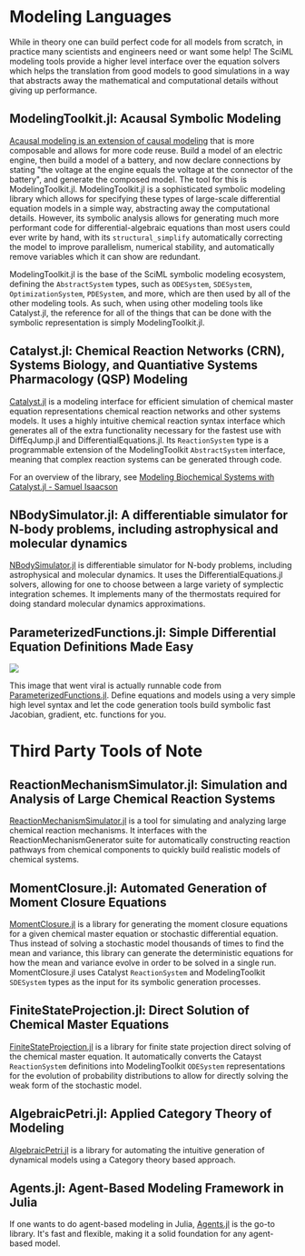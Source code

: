 # Modeling Languages

While in theory one can build perfect code for all models from scratch, in practice
many scientists and engineers need or want some help! The SciML modeling tools
provide a higher level interface over the equation solvers which helps the translation
from good models to good simulations in a way that abstracts away the mathematical
and computational details without giving up performance.

## ModelingToolkit.jl: Acausal Symbolic Modeling

[Acausal modeling is an extension of causal modeling](https://arxiv.org/pdf/1909.00484.pdf)
that is more composable and allows for more code reuse. Build a model of an electric engine,
then build a model of a battery, and now declare connections by stating "the voltage at the
engine equals the voltage at the connector of the battery", and generate the composed model.
The tool for this is ModelingToolkit.jl. ModelingToolkit.jl is a sophisticated symbolic
modeling library which allows for specifying these types of large-scale differential equation
models in a simple way, abstracting away the computational details. However, its symbolic
analysis allows for generating much more performant code for differential-algebraic equations
than most users could ever write by hand, with its `structural_simplify` automatically correcting
the model to improve parallelism, numerical stability, and automatically remove variables
which it can show are redundant.

ModelingToolkit.jl is the base of the SciML symbolic modeling ecosystem, defining the `AbstractSystem`
types, such as `ODESystem`, `SDESystem`, `OptimizationSystem`, `PDESystem`, and more, which are
then used by all of the other modeling tools. As such, when using other modeling tools like Catalyst.jl,
the reference for all of the things that can be done with the symbolic representation is simply
ModelingToolkit.jl.

## Catalyst.jl: Chemical Reaction Networks (CRN), Systems Biology, and Quantiative Systems Pharmacology (QSP) Modeling

[Catalyst.jl](https://github.com/SciML/Catalyst.jl) is a modeling interface for efficient simulation
of chemical master equation representations chemical reaction networks and other systems models.
It uses a highly intuitive chemical reaction syntax interface which generates all of the extra
functionality necessary for the fastest use with DiffEqJump.jl and DifferentialEquations.jl. Its
`ReactionSystem` type is a programmable extension of the ModelingToolkit `AbstractSystem` interface,
meaning that complex reaction systems can be generated through code.

For an overview of the library, see
[Modeling Biochemical Systems with Catalyst.jl - Samuel Isaacson](https://www.youtube.com/watch?v=5p1PJE5A5Jw)

## NBodySimulator.jl: A differentiable simulator for N-body problems, including astrophysical and molecular dynamics

[NBodySimulator.jl](https://github.com/SciML/NBodySimulator.jl) is differentiable simulator for N-body problems,
including astrophysical and molecular dynamics. It uses the DifferentialEquations.jl solvers, allowing for one to
choose between a large variety of symplectic integration schemes. It implements many of the thermostats required for
doing standard molecular dynamics approximations.

## ParameterizedFunctions.jl: Simple Differential Equation Definitions Made Easy

![](https://user-images.githubusercontent.com/1814174/172001045-b9e35b8d-0d40-41af-b606-95b81bb1194d.png)

This image that went viral is actually runnable code from [ParameterizedFunctions.jl](https://github.com/SciML/ParameterizedFunctions.jl).
Define equations and models using a very simple high level syntax and let the code generation tools build
symbolic fast Jacobian, gradient, etc. functions for you.

# Third Party Tools of Note

## ReactionMechanismSimulator.jl: Simulation and Analysis of Large Chemical Reaction Systems

[ReactionMechanismSimulator.jl](https://github.com/ReactionMechanismGenerator/ReactionMechanismSimulator.jl)
is a tool for simulating and analyzing large chemical reaction mechanisms. It
interfaces with the ReactionMechanismGenerator suite for automatically constructing reaction pathways
from chemical components to quickly build realistic models of chemical systems.

## MomentClosure.jl: Automated Generation of Moment Closure Equations

[MomentClosure.jl](https://github.com/augustinas1/MomentClosure.jl) is a library for generating the moment
closure equations for a given chemical master equation or stochastic differential equation. Thus instead of
solving a stochastic model thousands of times to find the mean and variance, this library can generate the
deterministic equations for how the mean and variance evolve in order to be solved in a single run. MomentClosure.jl
uses Catalyst `ReactionSystem` and ModelingToolkit `SDESystem` types as the input for its symbolic generation
processes.

## FiniteStateProjection.jl: Direct Solution of Chemical Master Equations

[FiniteStateProjection.jl](https://github.com/kaandocal/FiniteStateProjection.jl) is a library for finite state
projection direct solving of the chemical master equation. It automatically converts the Catayst `ReactionSystem`
definitions into ModelingToolkit `ODESystem` representations for the evolution of probability distributions to
allow for directly solving the weak form of the stochastic model.

## AlgebraicPetri.jl: Applied Category Theory of Modeling

[AlgebraicPetri.jl](https://github.com/AlgebraicJulia/AlgebraicPetri.jl) is a library for automating the intuitive
generation of dynamical models using a Category theory based approach.

## Agents.jl: Agent-Based Modeling Framework in Julia

If one wants to do agent-based modeling in Julia,
[Agents.jl](https://github.com/JuliaDynamics/Agents.jl) is the go-to library. It's fast and flexible,
making it a solid foundation for any agent-based model.
